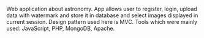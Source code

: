 Web application about astronomy. App allows user to register, login, upload data with watermark and store it in database and select images displayed in current session. Design pattern used here is MVC. Tools which were mainly used: JavaScript, PHP, MongoDB, Apache.

